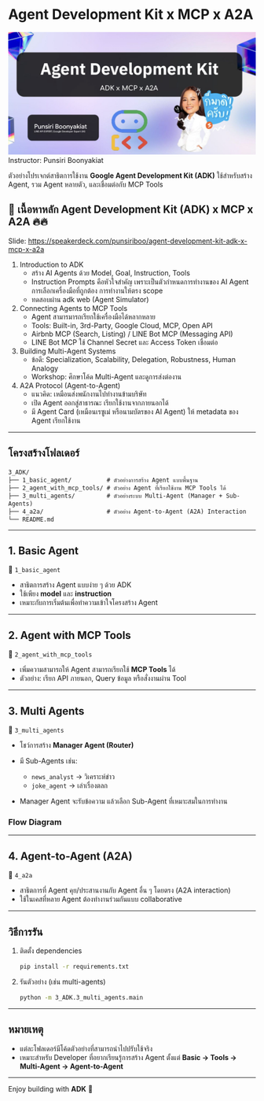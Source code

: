 # Agent Development Kit x MCP x A2A
![alt text](images/title.png)
Instructor: Punsiri Boonyakiat

ตัวอย่างโปรเจกต์สาธิตการใช้งาน **Google Agent Development Kit (ADK)**
ใช้สำหรับสร้าง Agent, รวม Agent หลายตัว, และเชื่อมต่อกับ MCP Tools

## 📌 เนื้อหาหลัก Agent Development Kit (ADK) x MCP x A2A 🔥🔥

Slide: https://speakerdeck.com/punsiriboo/agent-development-kit-adk-x-mcp-x-a2a


1. Introduction to ADK
    * สร้าง AI Agents ด้วย Model, Goal, Instruction, Tools
    * Instruction Prompts คือหัวใจสำคัญ เพราะเป็นตัวกำหนดการทำงานของ AI Agent การเลือกเครื่องมือที่ถูกต้อง การทำงานให้ตรง scope
    * ทดสอบผ่าน adk web (Agent Simulator)
2. Connecting Agents to MCP Tools
    * Agent สามารมารถเรียกใช้เครื่องมือได้หลากหลาย
    * Tools: Built-in, 3rd-Party, Google Cloud, MCP, Open API
    * Airbnb MCP (Search, Listing) / LINE Bot MCP (Messaging API) 
    *  LINE Bot MCP ใช้ Channel Secret และ Access Token เชื่อมต่อ
3. Building Multi-Agent Systems
    * ข้อดี: Specialization, Scalability, Delegation, Robustness, Human Analogy
    * Workshop: ศึกษาโค้ด Multi-Agent และดูการส่งต่องาน
4. A2A Protocol (Agent-to-Agent)
    * แนวคิด: เหมือนส่งพนักงานไปทำงานข้ามบริษัท
    * เปิด Agent ออกสู่สาธารณะ เรียกใช้งานจากภายนอกได้
    * มี Agent Card (เหมือนเรซูเม่ หรือนามบัตรของ AI Agent) ให้ metadata ของ Agent เรียกใช้งาน

---

## โครงสร้างโฟลเดอร์

```
3_ADK/
├── 1_basic_agent/          # ตัวอย่างการสร้าง Agent แบบพื้นฐาน
├── 2_agent_with_mcp_tools/ # ตัวอย่าง Agent ที่เรียกใช้งาน MCP Tools ได้
├── 3_multi_agents/         # ตัวอย่างระบบ Multi-Agent (Manager + Sub-Agents)
├── 4_a2a/                  # ตัวอย่าง Agent-to-Agent (A2A) Interaction
└── README.md
```

---

## 1. Basic Agent

📂 `1_basic_agent`

* สาธิตการสร้าง Agent แบบง่าย ๆ ด้วย ADK
* ใช้เพียง **model** และ **instruction**
* เหมาะกับการเริ่มต้นเพื่อทำความเข้าใจโครงสร้าง Agent

---

## 2. Agent with MCP Tools

📂 `2_agent_with_mcp_tools`

* เพิ่มความสามารถให้ Agent สามารถเรียกใช้ **MCP Tools** ได้
* ตัวอย่าง: เรียก API ภายนอก, Query ข้อมูล หรือสั่งงานผ่าน Tool

---

## 3. Multi Agents

📂 `3_multi_agents`

* โชว์การสร้าง **Manager Agent (Router)**
* มี Sub-Agents เช่น:

  * `news_analyst` → วิเคราะห์ข่าว
  * `joke_agent` → เล่าเรื่องตลก
* Manager Agent จะรับข้อความ แล้วเลือก Sub-Agent ที่เหมาะสมในการทำงาน

### Flow Diagram

---

## 4. Agent-to-Agent (A2A)

📂 `4_a2a`

* สาธิตการที่ Agent คุย/ประสานงานกับ Agent อื่น ๆ โดยตรง (A2A interaction)
* ใช้ในเคสที่หลาย Agent ต้องทำงานร่วมกันแบบ collaborative

---

## วิธีการรัน

1. ติดตั้ง dependencies

   ```bash
   pip install -r requirements.txt
   ```

2. รันตัวอย่าง (เช่น multi-agents)

   ```bash
   python -m 3_ADK.3_multi_agents.main
   ```

---

## หมายเหตุ

* แต่ละโฟลเดอร์มีโค้ดตัวอย่างที่สามารถนำไปปรับใช้จริง
* เหมาะสำหรับ Developer ที่อยากเรียนรู้การสร้าง Agent ตั้งแต่ **Basic → Tools → Multi-Agent → Agent-to-Agent**

---

Enjoy building with **ADK** 🚀
